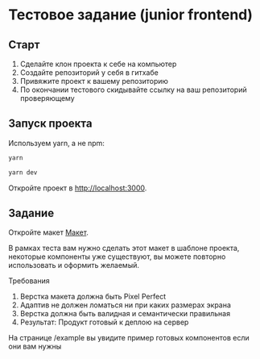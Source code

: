 # Тестовое задание (junior frontend)
## Старт

1. Сделайте клон проекта к себе на компьютер 
2. Создайте репозиторий у себя в гитхабе
3. Привяжите проект к вашему репозиторию
4. По окончании тестового скидывайте ссылку на ваш репозиторий проверяющему

## Запуск проекта

Используем yarn, а не npm:

```bash
yarn

yarn dev
```

Откройте проект в [http://localhost:3000](http://localhost:3000).

## Задание

Откройте макет  [Макет](https://www.figma.com/file/8PT8UblejU7btTC66UU12a/%D0%9A%D0%B2%D0%B0%D1%80%D1%82%D0%B8%D1%80%D1%8B-(Copy)?type=design&t=wnnofDvpwGDy5k8H-0).

В рамках теста вам нужно сделать этот макет в шаблоне проекта, 
некоторые компоненты уже существуют, вы можете повторно использовать и оформить желаемый.

Требования
1. Верстка макета должна быть Pixel Perfect
2. Адаптив не должен ломаться ни при каких размерах экрана
3. Верстка должна быть валидная и семантически правильная
4. Результат: Продукт готовый к деплою на сервер

На странице /example вы увидите пример готовых компонентов если они вам нужны
